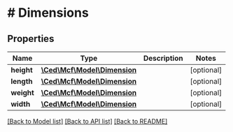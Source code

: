 # # Dimensions

## Properties

Name | Type | Description | Notes
------------ | ------------- | ------------- | -------------
**height** | [**\Ced\Mcf\Model\Dimension**](Dimension.md) |  | [optional]
**length** | [**\Ced\Mcf\Model\Dimension**](Dimension.md) |  | [optional]
**weight** | [**\Ced\Mcf\Model\Dimension**](Dimension.md) |  | [optional]
**width** | [**\Ced\Mcf\Model\Dimension**](Dimension.md) |  | [optional]

[[Back to Model list]](../../README.md#models) [[Back to API list]](../../README.md#endpoints) [[Back to README]](../../README.md)
